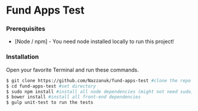 # Fund Apps Test

### Prerequisites

* [Node / npm] - You need node installed locally to run this project!

### Installation

Open your favorite Terminal and run these commands.

```sh
$ git clone https://github.com/Nazzanuk/fund-apps-test #clone the repo
$ cd fund-apps-test #set directory
$ sudo npm install #install all node dependencies (might not need sudo)
$ bower install #install all front-end dependencies
$ gulp unit-test to run the tests
```

